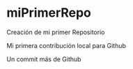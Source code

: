# miPrimerRepo

Creación de mi primer Repositorio

Mi primera contribución local para Github

Un commit más de Github
